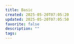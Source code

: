 ```yaml
---
title: Basic
created: 2025-05-20T07:05:20
updated: 2025-05-20T07:05:50
favorite: false
description: ""
tags:
---
```

